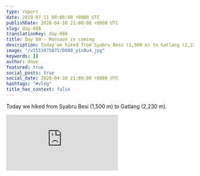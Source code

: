 ```yaml
---
type: report
date: 2019-07-11 00:00:00 +0000 UTC
publishDate: 2020-04-10 21:00:00 +0000 UTC
slug: day-088
translationKey: day-088
title: Day 88 - Monsoon is coming
description: Today we hiked from Syabru Besi (1,500 m) to Gatlang (2,230 m).
image: "/v1553075075/D088_y1x8u4.jpg"
keywords: []
author: dave
featured: true
social_posts: true
social_date: 2020-04-10 21:00:00 +0000 UTC
hashtags: "#vlog"
title_has_context: false
---
```


Today we hiked from Syabru Besi (1,500 m) to Gatlang (2,230 m).

<iframe class="youtube75" src="https://www.youtube.com/embed/vVl3Qv9kDvA" frameborder="0" allow="accelerometer; autoplay; encrypted-media; gyroscope; picture-in-picture" allowfullscreen></iframe>

